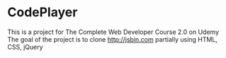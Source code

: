 # CodePlayer
This is a project for The Complete Web Developer Course 2.0 on Udemy
The goal of the project is to clone http://jsbin.com partially using HTML, CSS, jQuery 
